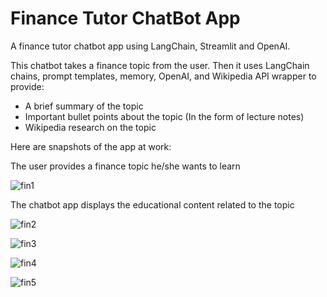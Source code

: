 # Finance Tutor ChatBot App

A finance tutor chatbot app using LangChain, Streamlit and OpenAI.

This chatbot takes a finance topic from the user. Then it uses LangChain chains, prompt templates, memory, OpenAI, and Wikipedia API wrapper to provide:
  - A brief summary of the topic
  - Important bullet points about the topic (In the form of lecture notes)
  - Wikipedia research on the topic

Here are snapshots of the app at work:

The user provides a finance topic he/she wants to learn

![fin1](https://github.com/arjunbaidya/Finance_Tutor_ChatBot/assets/109064198/73606bd0-692a-42d9-94db-c58e23ffe7a4)

The chatbot app displays the educational content related to the topic

![fin2](https://github.com/arjunbaidya/Finance_Tutor_ChatBot/assets/109064198/d232333d-5f3e-4029-a234-3821ce31d985)

![fin3](https://github.com/arjunbaidya/Finance_Tutor_ChatBot/assets/109064198/238848ee-3ab0-48cf-85a6-14e6dd43e7d1)

![fin4](https://github.com/arjunbaidya/Finance_Tutor_ChatBot/assets/109064198/03d0bbb7-19f0-4502-a235-8e31eeeafdab)

![fin5](https://github.com/arjunbaidya/Finance_Tutor_ChatBot/assets/109064198/79e1b79b-b7ab-4858-b08a-2994fec166c9)


